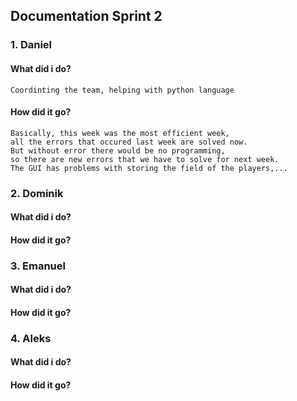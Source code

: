 ## Documentation Sprint 2

### 1. Daniel

#### What did i do?
    Coordinting the team, helping with python language
#### How did it go?
    Basically, this week was the most efficient week, 
    all the errors that occured last week are solved now.
    But without error there would be no programming, 
    so there are new errors that we have to solve for next week.
    The GUI has problems with storing the field of the players,...

### 2. Dominik

#### What did i do?
#### How did it go?

### 3. Emanuel

#### What did i do?
#### How did it go?

### 4. Aleks

#### What did i do?
#### How did it go?
